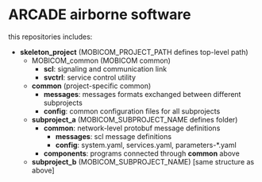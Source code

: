 # ARCADE airborne software

this repositories includes:

* __skeleton_project__ (MOBICOM_PROJECT_PATH defines top-level path)
    * MOBICOM_common (MOBICOM common)
        * __scl__: signaling and communication link
        * __svctrl__: service control utility
    * __common__ (project-specific common)
        * __messages__: messages formats exchanged between different subprojects
        * __config__: common configuration files for all subprojects
    * __subproject_a__ (MOBICOM_SUBPROJECT_NAME defines folder)
        * __common__: network-level protobuf message definitions
            * __messages__: scl message definitions
            * __config__: system.yaml, services.yaml, parameters-*.yaml
        * __components__: programs connected through __common__ above
    * __subproject_b__ (MOBICOM_SUBPROJECT_NAME) [same structure as above]

